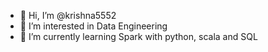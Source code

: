- 👋 Hi, I’m @krishna5552
- 👀 I’m interested in Data Engineering
- 🌱 I’m currently learning Spark with python, scala and SQL

<!---
krishna5552/krishna5552 is a ✨ special ✨ repository because its `README.md` (this file) appears on your GitHub profile.
You can click the Preview link to take a look at your changes.
--->

